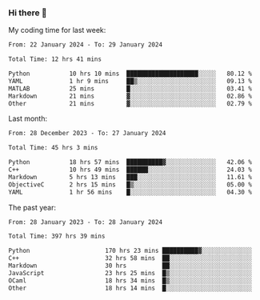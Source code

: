 ### Hi there 👋

My coding time for last week:

<!--START_SECTION:week-->

```txt
From: 22 January 2024 - To: 29 January 2024

Total Time: 12 hrs 41 mins

Python           10 hrs 10 mins  ████████████████████░░░░░   80.12 %
YAML             1 hr 9 mins     ██▒░░░░░░░░░░░░░░░░░░░░░░   09.13 %
MATLAB           25 mins         █░░░░░░░░░░░░░░░░░░░░░░░░   03.41 %
Markdown         21 mins         ▓░░░░░░░░░░░░░░░░░░░░░░░░   02.86 %
Other            21 mins         ▓░░░░░░░░░░░░░░░░░░░░░░░░   02.79 %
```

<!--END_SECTION:week-->

Last month:

<!--START_SECTION:month-->

```txt
From: 28 December 2023 - To: 27 January 2024

Total Time: 45 hrs 3 mins

Python           18 hrs 57 mins  ██████████▓░░░░░░░░░░░░░░   42.06 %
C++              10 hrs 49 mins  ██████░░░░░░░░░░░░░░░░░░░   24.03 %
Markdown         5 hrs 13 mins   ███░░░░░░░░░░░░░░░░░░░░░░   11.61 %
ObjectiveC       2 hrs 15 mins   █▒░░░░░░░░░░░░░░░░░░░░░░░   05.00 %
YAML             1 hr 56 mins    █░░░░░░░░░░░░░░░░░░░░░░░░   04.30 %
```

<!--END_SECTION:month-->

The past year:

<!--START_SECTION:year-->

```txt
From: 28 January 2023 - To: 28 January 2024

Total Time: 397 hrs 39 mins

Python                     170 hrs 23 mins ██████████▓░░░░░░░░░░░░░░   42.85 %
C++                        32 hrs 58 mins  ██░░░░░░░░░░░░░░░░░░░░░░░   08.29 %
Markdown                   30 hrs          ██░░░░░░░░░░░░░░░░░░░░░░░   07.55 %
JavaScript                 23 hrs 25 mins  █▒░░░░░░░░░░░░░░░░░░░░░░░   05.89 %
OCaml                      18 hrs 34 mins  █▒░░░░░░░░░░░░░░░░░░░░░░░   04.67 %
Other                      18 hrs 14 mins  █░░░░░░░░░░░░░░░░░░░░░░░░   04.59 %
```

<!--END_SECTION:year-->
